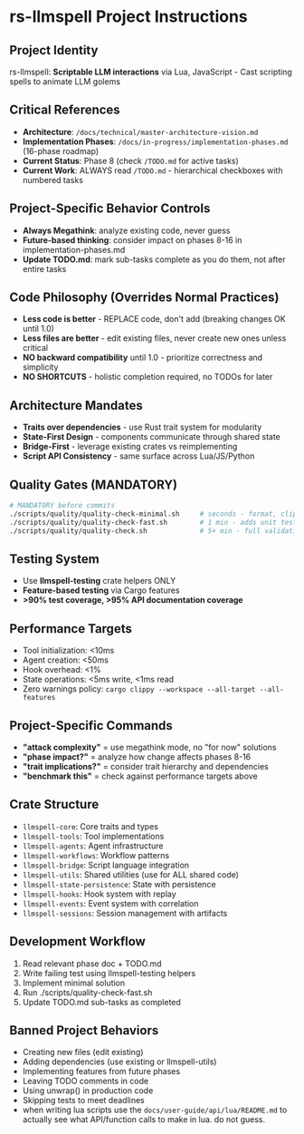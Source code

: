 # rs-llmspell Project Instructions

## Project Identity
rs-llmspell: **Scriptable LLM interactions** via Lua, JavaScript - Cast scripting spells to animate LLM golems

## Critical References
- **Architecture**: `/docs/technical/master-architecture-vision.md`
- **Implementation Phases**: `/docs/in-progress/implementation-phases.md` (16-phase roadmap)
- **Current Status**: Phase 8 (check `/TODO.md` for active tasks)
- **Current Work**: ALWAYS read `/TODO.md` - hierarchical checkboxes with numbered tasks

## Project-Specific Behavior Controls
- **Always Megathink**: analyze existing code, never guess
- **Future-based thinking**: consider impact on phases 8-16 in implementation-phases.md
- **Update TODO.md**: mark sub-tasks complete as you do them, not after entire tasks

## Code Philosophy (Overrides Normal Practices)
- **Less code is better** - REPLACE code, don't add (breaking changes OK until 1.0)
- **Less files are better** - edit existing files, never create new ones unless critical
- **NO backward compatibility** until 1.0 - prioritize correctness and simplicity
- **NO SHORTCUTS** - holistic completion required, no TODOs for later

## Architecture Mandates
- **Traits over dependencies** - use Rust trait system for modularity
- **State-First Design** - components communicate through shared state
- **Bridge-First** - leverage existing crates vs reimplementing
- **Script API Consistency** - same surface across Lua/JS/Python

## Quality Gates (MANDATORY)
```bash
# MANDATORY before commits
./scripts/quality/quality-check-minimal.sh     # seconds - format, clippy, compile
./scripts/quality/quality-check-fast.sh        # 1 min - adds unit tests & docs  
./scripts/quality/quality-check.sh             # 5+ min - full validation
```

## Testing System
- Use **llmspell-testing** crate helpers ONLY
- **Feature-based testing** via Cargo features
- **>90% test coverage, >95% API documentation coverage**

## Performance Targets
- Tool initialization: <10ms
- Agent creation: <50ms  
- Hook overhead: <1%
- State operations: <5ms write, <1ms read
- Zero warnings policy: `cargo clippy --workspace --all-target --all-features`

## Project-Specific Commands
- **"attack complexity"** = use megathink mode, no "for now" solutions
- **"phase impact?"** = analyze how change affects phases 8-16
- **"trait implications?"** = consider trait hierarchy and dependencies
- **"benchmark this"** = check against performance targets above

## Crate Structure
- `llmspell-core`: Core traits and types
- `llmspell-tools`: Tool implementations  
- `llmspell-agents`: Agent infrastructure
- `llmspell-workflows`: Workflow patterns
- `llmspell-bridge`: Script language integration
- `llmspell-utils`: Shared utilities (use for ALL shared code)
- `llmspell-state-persistence`: State with persistence
- `llmspell-hooks`: Hook system with replay
- `llmspell-events`: Event system with correlation
- `llmspell-sessions`: Session management with artifacts

## Development Workflow
1. Read relevant phase doc + TODO.md
2. Write failing test using llmspell-testing helpers
3. Implement minimal solution
4. Run ./scripts/quality-check-fast.sh
5. Update TODO.md sub-tasks as completed

## Banned Project Behaviors
- Creating new files (edit existing)
- Adding dependencies (use existing or llmspell-utils)
- Implementing features from future phases
- Leaving TODO comments in code
- Using unwrap() in production code
- Skipping tests to meet deadlines
- when writing lua scripts use  the `docs/user-guide/api/lua/README.md` to actually see what API/function calls to make in lua. do not guess.